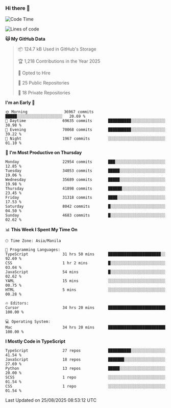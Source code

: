 ### Hi there 👋

<!--START_SECTION:waka-->
![Code Time](http://img.shields.io/badge/Code%20Time-2%2C040%20hrs%2056%20mins-blue)

![Lines of code](https://img.shields.io/badge/From%20Hello%20World%20I%27ve%20Written-68.3%20million%20lines%20of%20code-blue)

**🐱 My GitHub Data** 

> 📦 124.7 kB Used in GitHub's Storage 
 > 
> 🏆 1,218 Contributions in the Year 2025
 > 
> 💼 Opted to Hire
 > 
> 📜 25 Public Repositories 
 > 
> 🔑 18 Private Repositories 
 > 
**I'm an Early 🐤** 

```text
🌞 Morning                36967 commits       █████░░░░░░░░░░░░░░░░░░░░   20.69 % 
🌆 Daytime                69635 commits       ██████████░░░░░░░░░░░░░░░   38.98 % 
🌃 Evening                70068 commits       ██████████░░░░░░░░░░░░░░░   39.22 % 
🌙 Night                  1967 commits        ░░░░░░░░░░░░░░░░░░░░░░░░░   01.10 % 
```
📅 **I'm Most Productive on Thursday** 

```text
Monday                   22954 commits       ███░░░░░░░░░░░░░░░░░░░░░░   12.85 % 
Tuesday                  34053 commits       █████░░░░░░░░░░░░░░░░░░░░   19.06 % 
Wednesday                35689 commits       █████░░░░░░░░░░░░░░░░░░░░   19.98 % 
Thursday                 41898 commits       ██████░░░░░░░░░░░░░░░░░░░   23.45 % 
Friday                   31318 commits       ████░░░░░░░░░░░░░░░░░░░░░   17.53 % 
Saturday                 8042 commits        █░░░░░░░░░░░░░░░░░░░░░░░░   04.50 % 
Sunday                   4683 commits        █░░░░░░░░░░░░░░░░░░░░░░░░   02.62 % 
```


📊 **This Week I Spent My Time On** 

```text
🕑︎ Time Zone: Asia/Manila

💬 Programming Languages: 
TypeScript               31 hrs 50 mins      ███████████████████████░░   92.69 % 
CSS                      1 hr 2 mins         █░░░░░░░░░░░░░░░░░░░░░░░░   03.04 % 
JavaScript               54 mins             █░░░░░░░░░░░░░░░░░░░░░░░░   02.62 % 
YAML                     15 mins             ░░░░░░░░░░░░░░░░░░░░░░░░░   00.75 % 
HTML                     5 mins              ░░░░░░░░░░░░░░░░░░░░░░░░░   00.28 % 

🔥 Editors: 
Cursor                   34 hrs 20 mins      █████████████████████████   100.00 % 

💻 Operating System: 
Mac                      34 hrs 20 mins      █████████████████████████   100.00 % 
```

**I Mostly Code in TypeScript** 

```text
TypeScript               27 repos            ██████████░░░░░░░░░░░░░░░   41.54 % 
JavaScript               18 repos            ███████░░░░░░░░░░░░░░░░░░   27.69 % 
Python                   13 repos            █████░░░░░░░░░░░░░░░░░░░░   20.00 % 
SCSS                     1 repo              ░░░░░░░░░░░░░░░░░░░░░░░░░   01.54 % 
CSS                      1 repo              ░░░░░░░░░░░░░░░░░░░░░░░░░   01.54 % 
```




 Last Updated on 25/08/2025 08:53:12 UTC
<!--END_SECTION:waka-->

